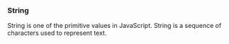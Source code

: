 ### String

String is one of the primitive values in JavaScript.
String is a sequence of characters used to represent text.
